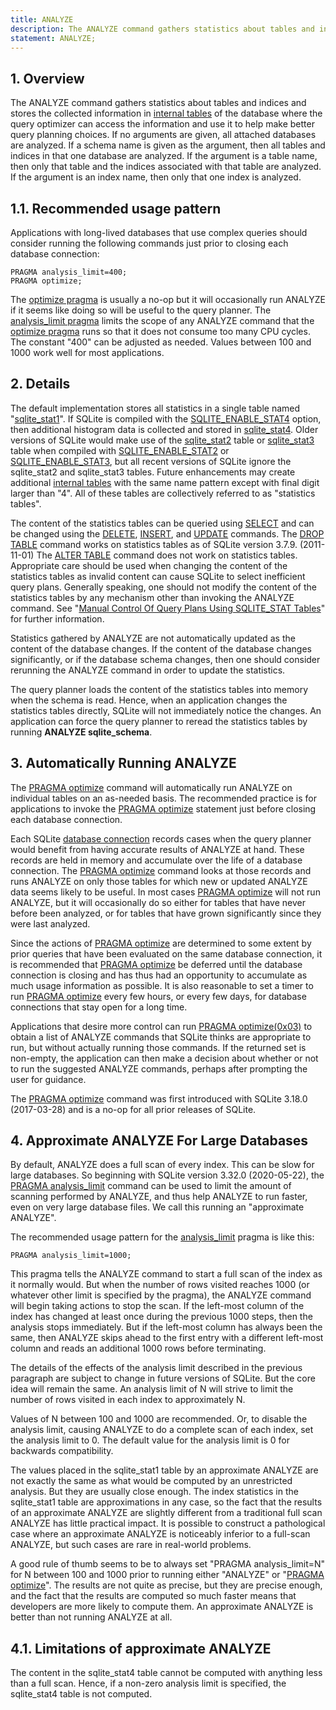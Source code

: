 ```yaml
---
title: ANALYZE
description: The ANALYZE command gathers statistics about tables and indices and stores the collected information in internal tables.
statement: ANALYZE;
---
```


## 1. Overview

<!-- do-not-touch-svg-import: 'analyze.svg' -->

The ANALYZE command gathers statistics about tables and indices and
stores the collected information in
<a href="https://www.sqlite.org/fileformat2.html#intschema"
target="_blank">internal tables</a> of the database where the query
optimizer can access the information and use it to help make better
query planning choices. If no arguments are given, all attached
databases are analyzed. If a schema name is given as the argument, then
all tables and indices in that one database are analyzed. If the
argument is a table name, then only that table and the indices
associated with that table are analyzed. If the argument is an index
name, then only that one index is analyzed.

<span id="req"></span>

## 1.1. Recommended usage pattern

Applications with long-lived databases that use complex queries should
consider running the following commands just prior to closing each
database connection:

<div class="codeblock">

    PRAGMA analysis_limit=400;
    PRAGMA optimize;

</div>

The <a href="https://www.sqlite.org/pragma.html#pragma_optimize"
target="_blank">optimize pragma</a> is usually a no-op but it will
occasionally run ANALYZE if it seems like doing so will be useful to the
query planner. The
<a href="https://www.sqlite.org/pragma.html#pragma_analysis_limit"
target="_blank">analysis_limit pragma</a> limits the scope of any
ANALYZE command that the
<a href="https://www.sqlite.org/pragma.html#pragma_optimize"
target="_blank">optimize pragma</a> runs so that it does not consume too
many CPU cycles. The constant "400" can be adjusted as needed. Values
between 100 and 1000 work well for most applications.

## 2. Details

The default implementation stores all statistics in a single table named
"<a href="https://www.sqlite.org/fileformat2.html#stat1tab"
target="_blank">sqlite_stat1</a>". If SQLite is compiled with the
<a href="https://www.sqlite.org/compile.html#enable_stat4"
target="_blank">SQLITE_ENABLE_STAT4</a> option, then additional
histogram data is collected and stored in
<a href="https://www.sqlite.org/fileformat2.html#stat4tab"
target="_blank">sqlite_stat4</a>. Older versions of SQLite would make
use of the <a href="https://www.sqlite.org/fileformat2.html#stat2tab"
target="_blank">sqlite_stat2</a> table or
<a href="https://www.sqlite.org/fileformat2.html#stat3tab"
target="_blank">sqlite_stat3</a> table when compiled with
<a href="https://www.sqlite.org/compile.html#enable_stat2"
target="_blank">SQLITE_ENABLE_STAT2</a> or
<a href="https://www.sqlite.org/compile.html#enable_stat3"
target="_blank">SQLITE_ENABLE_STAT3</a>, but all recent versions of
SQLite ignore the sqlite_stat2 and sqlite_stat3 tables. Future
enhancements may create additional
<a href="https://www.sqlite.org/fileformat2.html#intschema"
target="_blank">internal tables</a> with the same name pattern except
with final digit larger than "4". All of these tables are collectively
referred to as "statistics tables".

The content of the statistics tables can be queried using
[SELECT](lang_select) and can be changed using the
[DELETE](lang_delete), [INSERT](lang_insert), and [UPDATE](lang_update)
commands. The [DROP TABLE](lang_droptable) command works on statistics
tables as of SQLite version 3.7.9. (2011-11-01) The [ALTER
TABLE](lang_altertable) command does not work on statistics tables.
Appropriate care should be used when changing the content of the
statistics tables as invalid content can cause SQLite to select
inefficient query plans. Generally speaking, one should not modify the
content of the statistics tables by any mechanism other than invoking
the ANALYZE command. See
"<a href="https://www.sqlite.org/optoverview.html#manctrl"
target="_blank">Manual Control Of Query Plans Using SQLITE_STAT
Tables</a>" for further information.

Statistics gathered by ANALYZE are not automatically updated as the
content of the database changes. If the content of the database changes
significantly, or if the database schema changes, then one should
consider rerunning the ANALYZE command in order to update the
statistics.

The query planner loads the content of the statistics tables into memory
when the schema is read. Hence, when an application changes the
statistics tables directly, SQLite will not immediately notice the
changes. An application can force the query planner to reread the
statistics tables by running **ANALYZE sqlite_schema**.

<span id="autoanalyze"></span>

## 3. Automatically Running ANALYZE

The <a href="https://www.sqlite.org/pragma.html#pragma_optimize"
target="_blank">PRAGMA optimize</a> command will automatically run
ANALYZE on individual tables on an as-needed basis. The recommended
practice is for applications to invoke the
<a href="https://www.sqlite.org/pragma.html#pragma_optimize"
target="_blank">PRAGMA optimize</a> statement just before closing each
database connection.

Each SQLite <a href="https://www.sqlite.org/c3ref/sqlite3.html"
target="_blank">database connection</a> records cases when the query
planner would benefit from having accurate results of ANALYZE at hand.
These records are held in memory and accumulate over the life of a
database connection. The
<a href="https://www.sqlite.org/pragma.html#pragma_optimize"
target="_blank">PRAGMA optimize</a> command looks at those records and
runs ANALYZE on only those tables for which new or updated ANALYZE data
seems likely to be useful. In most cases
<a href="https://www.sqlite.org/pragma.html#pragma_optimize"
target="_blank">PRAGMA optimize</a> will not run ANALYZE, but it will
occasionally do so either for tables that have never before been
analyzed, or for tables that have grown significantly since they were
last analyzed.

Since the actions of
<a href="https://www.sqlite.org/pragma.html#pragma_optimize"
target="_blank">PRAGMA optimize</a> are determined to some extent by
prior queries that have been evaluated on the same database connection,
it is recommended that
<a href="https://www.sqlite.org/pragma.html#pragma_optimize"
target="_blank">PRAGMA optimize</a> be deferred until the database
connection is closing and has thus had an opportunity to accumulate as
much usage information as possible. It is also reasonable to set a timer
to run <a href="https://www.sqlite.org/pragma.html#pragma_optimize"
target="_blank">PRAGMA optimize</a> every few hours, or every few days,
for database connections that stay open for a long time.

Applications that desire more control can run
<a href="https://www.sqlite.org/pragma.html#pragma_optimize"
target="_blank">PRAGMA optimize(0x03)</a> to obtain a list of ANALYZE
commands that SQLite thinks are appropriate to run, but without actually
running those commands. If the returned set is non-empty, the
application can then make a decision about whether or not to run the
suggested ANALYZE commands, perhaps after prompting the user for
guidance.

The <a href="https://www.sqlite.org/pragma.html#pragma_optimize"
target="_blank">PRAGMA optimize</a> command was first introduced with
SQLite 3.18.0 (2017-03-28) and is a no-op for all prior releases of
SQLite.

<span id="approx"></span>

## 4. Approximate ANALYZE For Large Databases

By default, ANALYZE does a full scan of every index. This can be slow
for large databases. So beginning with SQLite version 3.32.0
(2020-05-22), the
<a href="https://www.sqlite.org/pragma.html#pragma_analysis_limit"
target="_blank">PRAGMA analysis_limit</a> command can be used to limit
the amount of scanning performed by ANALYZE, and thus help ANALYZE to
run faster, even on very large database files. We call this running an
"approximate ANALYZE".

The recommended usage pattern for the
<a href="https://www.sqlite.org/pragma.html#pragma_analysis_limit"
target="_blank">analysis_limit</a> pragma is like this:

<div class="codeblock">

    PRAGMA analysis_limit=1000;

</div>

This pragma tells the ANALYZE command to start a full scan of the index
as it normally would. But when the number of rows visited reaches 1000
(or whatever other limit is specified by the pragma), the ANALYZE
command will begin taking actions to stop the scan. If the left-most
column of the index has changed at least once during the previous 1000
steps, then the analysis stops immediately. But if the left-most column
has always been the same, then ANALYZE skips ahead to the first entry
with a different left-most column and reads an additional 1000 rows
before terminating.

The details of the effects of the analysis limit described in the
previous paragraph are subject to change in future versions of SQLite.
But the core idea will remain the same. An analysis limit of N will
strive to limit the number of rows visited in each index to
approximately N.

Values of N between 100 and 1000 are recommended. Or, to disable the
analysis limit, causing ANALYZE to do a complete scan of each index, set
the analysis limit to 0. The default value for the analysis limit is 0
for backwards compatibility.

The values placed in the sqlite_stat1 table by an approximate ANALYZE
are not exactly the same as what would be computed by an unrestricted
analysis. But they are usually close enough. The index statistics in the
sqlite_stat1 table are approximations in any case, so the fact that the
results of an approximate ANALYZE are slightly different from a
traditional full scan ANALYZE has little practical impact. It is
possible to construct a pathological case where an approximate ANALYZE
is noticeably inferior to a full-scan ANALYZE, but such cases are rare
in real-world problems.

A good rule of thumb seems to be to always set "PRAGMA analysis_limit=N"
for N between 100 and 1000 prior to running either "ANALYZE" or
"<a href="https://www.sqlite.org/pragma.html#pragma_optimize"
target="_blank">PRAGMA optimize</a>". The results are not quite as
precise, but they are precise enough, and the fact that the results are
computed so much faster means that developers are more likely to compute
them. An approximate ANALYZE is better than not running ANALYZE at all.

## 4.1. Limitations of approximate ANALYZE

The content in the sqlite_stat4 table cannot be computed with anything
less than a full scan. Hence, if a non-zero analysis limit is specified,
the sqlite_stat4 table is not computed.
